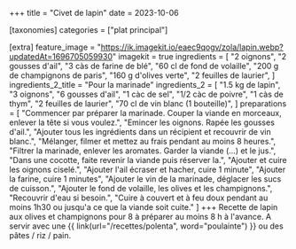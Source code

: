 +++
title = "Civet de lapin"
date = 2023-10-06

[taxonomies]
categories = ["plat principal"]

[extra]
feature_image = "https://ik.imagekit.io/eaec9qogv/zola/lapin.webp?updatedAt=1696705059930"
imagekit = true
ingredients = [
  "2 oignons",
  "2 gousses d'ail",
  "3 càs de farine de blé",
  "60 cl de fond de volaille",
  "200 g de champignons de paris",
  "160 g d'olives verte",
  "2 feuilles de laurier",
]
ingredients_2_title = "Pour la marinade"
ingredients_2 = [
  "1.5 kg de lapin",
  "3 oignons",
  "6 gousses d'ail",
  "1 càc de sel",
  "1/2 càc de poivre",
  "1 càs de thym",
  "2 feuilles de laurier",
  "70 cl de vin blanc (1 bouteille)",
]
preparations = [
  "Commencer par préparer la marinade. Couper la viande en morceaux, enlever la tête si vous voulez.",
  "Emincer les oignons. Rapée les gousses d'ail.",
  "Ajouter tous les ingrédients dans un récipient et recouvrir de vin blanc.",
  "Mélanger, filmer et mettez au frais pendant au moins 8 heures.",
  "Filtrer la marinade, enlever les aromates. Garder la viande (...) et le jus.",
  "Dans une cocotte, faite revenir la viande puis réserver la.",
  "Ajouter et cuire les oignons ciselé.",
  "Ajouter l'ail écraser et hacher, cuire 1 minute",
  "Ajouter la farine, cuire 1 minutes",
  "Ajouter le vin de la marinade, déglacer les sucs de cuisson.",
  "Ajouter le fond de volaille, les olives et les champignons.",
  "Recouvrir d'eau si besoin.",
  "Cuire à couvert et à feu doux pendant au moins 1h30 ou jusqu'a ce que la viande soit cuite."
]
+++
Recette de lapin aux olives et champignons pour 8 à préparer au moins 8 h à l'avance. A servir avec une {{ link(url="/recettes/polenta", word="poulainte") }} ou des pâtes / riz / pain.


